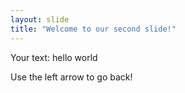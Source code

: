 ```yaml
---
layout: slide
title: "Welcome to our second slide!"
---
```

Your text: hello world

Use the left arrow to go back!

